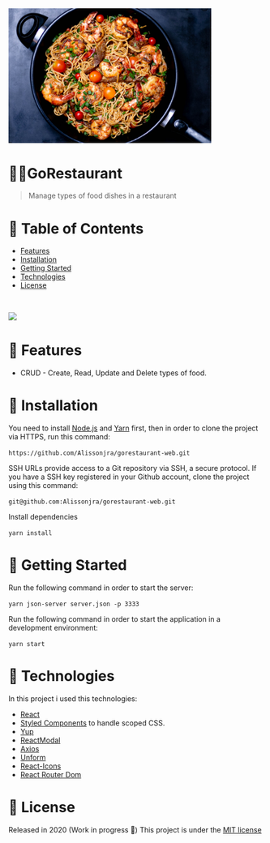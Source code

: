 
  <img src="/.github/food.jpg" width="400" heigth="400" />
  
  #  🍲🍝GoRestaurant

> Manage types of food dishes in a restaurant


# :pushpin: Table of Contents

* [Features](#rocket-features)
* [Installation](#construction_worker-installation)
* [Getting Started](#runner-getting-started)
* [Technologies](#hammer-technologies)
* [License](#closed_book-license)

<br />
<p align="left"><img src="/.github/restaurant.gif?raw=true" width="800"/></p>

# :rocket: Features
* CRUD - Create, Read, Update and Delete types of food.


# :construction_worker: Installation
You need to install [Node.js](https://nodejs.org/en/download/) and [Yarn](https://yarnpkg.com/) first, then in order to clone the project via HTTPS, run this command:

```https://github.com/Alissonjra/gorestaurant-web.git```

SSH URLs provide access to a Git repository via SSH, a secure protocol. If you have a SSH key registered in your Github account, clone the project using this command:

```git@github.com:Alissonjra/gorestaurant-web.git```

Install dependencies

```yarn install```

# :runner: Getting Started

Run the following command in order to start the server:

```yarn json-server server.json -p 3333```

Run the following command in order to start the application in a development environment:

```yarn start```

# :hammer: Technologies

In this project i used this technologies:

- [React](https://pt-br.reactjs.org/)
- [Styled Components](https://styled-components.com/) to handle scoped CSS.</br>
- [Yup](https://github.com/jquense/yup)
- [ReactModal](https://github.com/reactjs/react-modal)
- [Axios](https://github.com/axios/axios)
- [Unform](https://github.com/Rocketseat/unform)
- [React-Icons](https://react-icons.github.io/react-icons/)
- [React Router Dom](https://reactrouter.com/web/guides/quick-start)

# :closed_book: License
Released in 2020 (Work in progress 🚧)
This project is under the [MIT license](https://github.com/Alissonjra/gorestaurant-web/blob/master/LICENSE)
